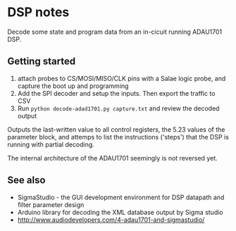 DSP notes
===

Decode some state and program data from an in-cicuit running ADAU1701 DSP.

Getting started
---
1) attach probes to CS/MOSI/MISO/CLK pins with a Salae logic probe, and capture the boot up and programming
2) Add the SPI decoder and setup the inputs. Then export the traffic to CSV
3) Run `python decode-adad1701.py capture.txt` and review the decoded output

Outputs the last-written value to all control registers, the 5.23 values of the parameter block, and attemps to list the instructions ('steps') that the DSP is running with partial decoding.

The internal architecture of the ADAU1701 seemingly is not reversed yet.

See also
----
* SigmaStudio - the GUI development environment for DSP datapath and filter parameter design
* Arduino library for decoding the XML database output by Sigma studio
* http://www.audiodevelopers.com/4-adau1701-and-sigmastudio/
